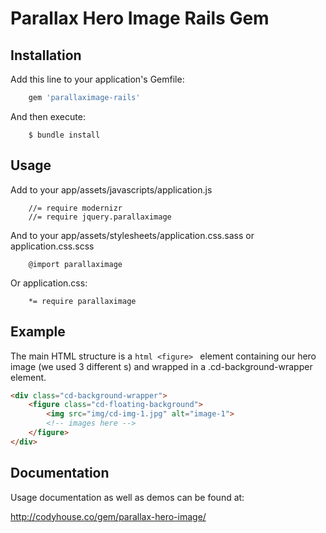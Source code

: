 # Parallax Hero Image Rails Gem


## Installation

Add this line to your application's Gemfile:

```ruby
    gem 'parallaximage-rails'
```

And then execute:
```
    $ bundle install
```

## Usage

Add to your app/assets/javascripts/application.js

```
    //= require modernizr
    //= require jquery.parallaximage
```

And to your app/assets/stylesheets/application.css.sass or application.css.scss


```
    @import parallaximage
```

Or application.css:

```
    *= require parallaximage
```

## Example
The main HTML structure is a ```html <figure> ``` element containing our hero image (we used 3 different <img>s) and wrapped in a .cd-background-wrapper element.

```html
<div class="cd-background-wrapper">
	<figure class="cd-floating-background">
		<img src="img/cd-img-1.jpg" alt="image-1">
		<!-- images here -->
	</figure>
</div>
```

## Documentation

Usage documentation as well as demos can be found at:

http://codyhouse.co/gem/parallax-hero-image/
